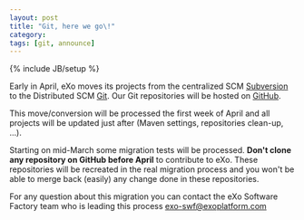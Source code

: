 ```yaml
---
layout: post
title: "Git, here we go\!"
category: 
tags: [git, announce]
---
```

{% include JB/setup %}

Early in April, eXo moves its projects from the centralized SCM [Subversion](https://svn.exoplatform.org) to the Distributed SCM [Git](http://git-scm.com/). Our Git repositories will be hosted on [GitHub](https://www.github.com/exoplatform/).

This move/conversion will be processed the first week of April and all projects will be updated just after (Maven settings, repositories clean-up, …).

Starting on mid-March some migration tests will be processed. **Don't clone any repository on GitHub before April** to contribute to eXo. These repositories will be recreated in the real migration process and you won't be able to merge back (easily) any change done in these repositories.

For any question about this migration you can contact the eXo Software Factory team who is leading this process <exo-swf@exoplatform.com>